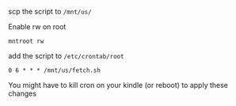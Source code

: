 scp the script to `/mnt/us/`

Enable rw on root

```
mntroot rw
```

add the script to `/etc/crontab/root`

```
0 6 * * * /mnt/us/fetch.sh
```

You might have to kill cron on your kindle (or reboot) to apply these changes

